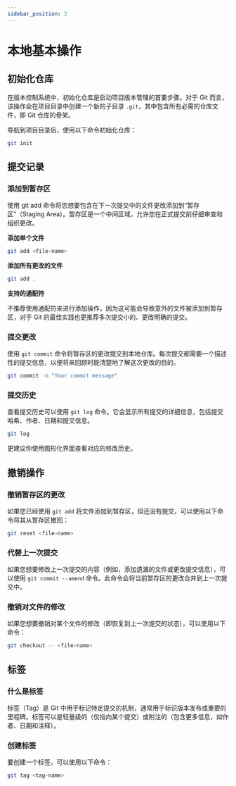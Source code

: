 ```yaml
---
sidebar_position: 2
---
```


# 本地基本操作

## 初始化仓库

在版本控制系统中，初始化仓库是启动项目版本管理的首要步骤。对于 Git 而言，该操作会在项目目录中创建一个新的子目录 `.git`，其中包含所有必需的仓库文件，即 Git 仓库的骨架。

导航到项目目录后，使用以下命令初始化仓库：

```bash
git init
```

## 提交记录

### 添加到暂存区

使用 git add 命令将您想要包含在下一次提交中的文件更改添加到“暂存区”（Staging Area）。暂存区是一个中间区域，允许您在正式提交前仔细审查和组织更改。

**添加单个文件**

```bash
git add <file-name>
```

**添加所有更改的文件**

```bash
git add .
```

**支持的通配符**

不推荐使用通配符来进行添加操作，因为这可能会导致意外的文件被添加到暂存区，对于 Git 的最佳实践也更推荐多次提交小的、更改明确的提交。

### 提交更改

使用 `git commit` 命令将暂存区的更改提交到本地仓库。每次提交都需要一个描述性的提交信息，以便将来回顾时能清楚地了解这次更改的目的。

```bash
git commit -m "Your commit message"
```

### 提交历史

查看提交历史可以使用 `git log` 命令。它会显示所有提交的详细信息，包括提交哈希、作者、日期和提交信息。

```bash
git log
```

更建议你使用图形化界面查看对应的修改历史。

## 撤销操作

### 撤销暂存区的更改

如果您已经使用 `git add` 将文件添加到暂存区，但还没有提交，可以使用以下命令将其从暂存区撤回：

```bash
git reset <file-name>
```

### 代替上一次提交

如果您想要修改上一次提交的内容（例如，添加遗漏的文件或更改提交信息），可以使用 `git commit --amend` 命令。此命令会将当前暂存区的更改合并到上一次提交中。

### 撤销对文件的修改

如果您想要撤销对某个文件的修改（即恢复到上一次提交的状态），可以使用以下命令：

```bash
git checkout -- <file-name>
```

## 标签

### 什么是标签

标签（Tag）是 Git 中用于标记特定提交的机制，通常用于标识版本发布或重要的里程碑。标签可以是轻量级的（仅指向某个提交）或附注的（包含更多信息，如作者、日期和注释）。

### 创建标签

要创建一个标签，可以使用以下命令：

```bash
git tag <tag-name>
```